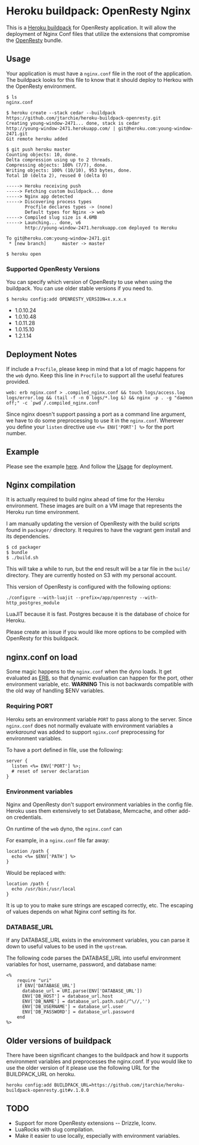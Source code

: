 # Heroku buildpack: OpenResty Nginx

This is a [Heroku buildpack](http://devcenter.heroku.com/articles/buildpack) for OpenResty application. It will allow the deployment of Nginx Conf files that utilize the extensions that compromise the [OpenResty](http://openresty.org) bundle.

## Usage

Your application is must have a `nginx.conf` file in the root of the application. The buildpack looks for this file to know that it should deploy to Herkou with the OpenResty environment.

    $ ls
    nginx.conf

    $ heroku create --stack cedar --buildpack https://github.com/jtarchie/heroku-buildpack-openresty.git
    Creating young-window-2471... done, stack is cedar
    http://young-window-2471.herokuapp.com/ | git@heroku.com:young-window-2471.git
    Git remote heroku added

    $ git push heroku master
    Counting objects: 10, done.
    Delta compression using up to 2 threads.
    Compressing objects: 100% (7/7), done.
    Writing objects: 100% (10/10), 953 bytes, done.
    Total 10 (delta 2), reused 0 (delta 0)

    -----> Heroku receiving push
    -----> Fetching custom buildpack... done
    -----> Nginx app detected
    -----> Discovering process types
           Procfile declares types -> (none)
           Default types for Nginx -> web
    -----> Compiled slug size is 4.6MB
    -----> Launching... done, v6
           http://young-window-2471.herokuapp.com deployed to Heroku

    To git@heroku.com:young-window-2471.git
     * [new branch]      master -> master

    $ heroku open

### Supported OpenResty Versions

You can specify which version of OpenResty to use when using the buildpack. You can use older stable versions if you need to.

    $ heroku config:add OPENRESTY_VERSION=x.x.x.x

* 1.0.10.24
* 1.0.10.48
* 1.0.11.28
* 1.0.15.10
* 1.2.1.14

## Deployment Notes

If include a `Procfile`, please keep in mind that a lot of magic happens for the `web` dyno. Keep this line in `Procfile` to support all the useful features provided.

    web: erb nginx.conf > .compiled_nginx.conf && touch logs/access.log logs/error.log && (tail -f -n 0 logs/*.log &) && nginx -p . -g "daemon off;" -c `pwd`/.compiled_nginx.conf

Since nginx doesn't support passing a port as a command line argument, we have to do some preprocessing to use it in the `nginx.conf`. Wherever you define your `listen` directive use `<%= ENV['PORT'] %>` for the port number.

## Example

Please see the example [here](https://github.com/jtarchie/openresty-example). And follow the [Usage](#Usage) for deployment.

## Nginx compilation

It is actually required to build nginx ahead of time for the Heroku environment. These images are built on a VM image that represents the Heroku run time environment.

I am manually updating the version of OpenResty with the build scripts found in `packager/` directory. It requires to have the vagrant gem install and its dependencies.

    $ cd packager
    $ bundle
    $ ./build.sh

This will take a while to run, but the end result will be a tar file in the `build/` directory. They are currently hosted on S3 with my personal account.

This version of OpenResty is configured with the following options:

    ./configure --with-luajit --prefix=/app/openresty --with-http_postgres_module
    
LuaJIT because it is fast. Postgres because it is the database of choice for Heroku.

Please create an issue if you would like more options to be compiled with OpenResty for this buildpack.

## nginx.conf on load

Some magic happens to the `nginx.conf` when the dyno loads. It get evaluated as [ERB](http://ruby-doc.org/stdlib-1.9.3/libdoc/erb/rdoc/ERB.html), so that dynamic evaluation can happen for the port, other environment variable, etc. __WARNING__ This is not backwards compatible with the old way of handling $ENV variables.

### Requiring PORT

Heroku sets an environment variable `PORT` to pass along to the server. Since `nginx.conf` does not normally evaluate with environment variables a _workaround_ was added to support `nginx.conf` preprocessing for environment variables.

To have a port defined in file, use the following:

    server {
      listen <%= ENV['PORT'] %>;
      # reset of server declaration
    }

### Environment variables

Nginx and OpenResty don't support environment variables in the config file. Heroku uses them extensively to set Database, Memcache, and other add-on credentials.

On runtime of the `web` dyno, the `nginx.conf` can

For example, in a `nginx.conf` file far away:

    location /path {
      echo <%= $ENV['PATH'] %>
    }

Would be replaced with:

    location /path {
      echo /usr/bin:/usr/local
    }

It is up to you to make sure strings are escaped correctly, etc. The escaping of values depends on what Nginx conf setting its for.

### DATABASE_URL

If any DATABASE_URL exists in the environment variables, you can parse it down to useful values to be used in the `upstream`.

The following code parses the DATABASE_URL into useful environment variables for host, username, password, and database name:

	<%
		require "uri"
		if ENV['DATABASE_URL']
		  database_url = URI.parse(ENV['DATABASE_URL'])
		  ENV['DB_HOST'] = database_url.host
		  ENV['DB_NAME'] = database_url.path.sub(/^\//,'')
		  ENV['DB_USERNAME'] = database_url.user
		  ENV['DB_PASSWORD'] = database_url.password
		end
	%>

## Older versions of buildpack

There have been significant changes to the buildpack and how it supports environment variables and preprocesses the nginx.conf. If you would like to use the older version of it please use the following URL for the BUILDPACK_URL on heroku.

    heroku config:add BUILDPACK_URL=https://github.com/jtarchie/heroku-buildpack-openresty.git#v.1.0.0

## TODO

* Support for more OpenResty extensions -- Drizzle, Iconv.
* LuaRocks with slug compilation.
* Make it easier to use locally, especially with environment variables.
